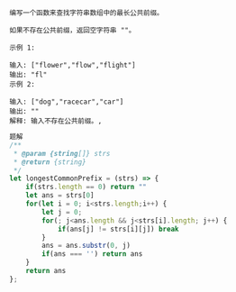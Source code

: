 <!--
 * @Date: 2019-12-26 11:14:56
 * @LastEditors: PoloHuang
 * @LastEditTime: 2020-09-27 17:45:44
-->
```
编写一个函数来查找字符串数组中的最长公共前缀。

如果不存在公共前缀，返回空字符串 ""。

示例 1:

输入: ["flower","flow","flight"]
输出: "fl"
示例 2:

输入: ["dog","racecar","car"]
输出: ""
解释: 输入不存在公共前缀。,
```
```js
题解
/**
 * @param {string[]} strs
 * @return {string}
 */
let longestCommonPrefix = (strs) => {
    if(strs.length == 0) return ""
    let ans = strs[0]
    for(let i = 0; i<strs.length;i++) {
        let j = 0;
        for(; j<ans.length && j<strs[i].length; j++) {
            if(ans[j] != strs[i][j]) break
        }
        ans = ans.substr(0, j)
        if(ans === '') return ans
    }
    return ans
};
```